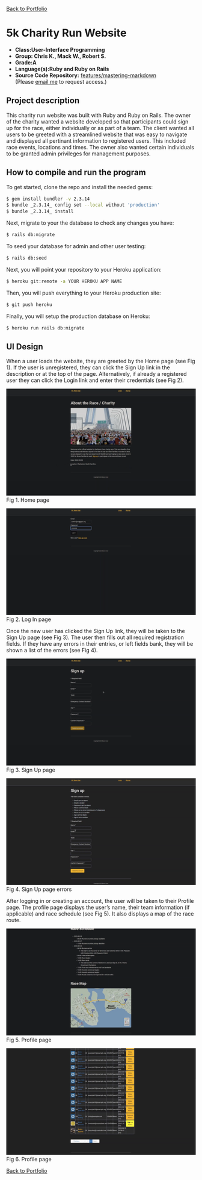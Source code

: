 [Back to Portfolio](index.md)

5k Charity Run Website
===============

-   **Class:User-Interface Programming** 
-   **Group: Chris K., Mack W., Robert S.** 
-   **Grade:A** 
-   **Language(s):Ruby and Ruby on Rails** 
-   **Source Code Repository:** [features/mastering-markdown](https://github.com/rbsquires/BC_race_app.git/)  
    (Please [email me](mailto:mwessels@csustudent.net?subject=GitHub%20Access) to request access.)

    

## Project description

This charity run website was built with Ruby and Ruby on Rails. The owner of the charity wanted a website developed so that participants could sign up for the race, either individually or as part of a team. The client wanted all users to be greeted with a streamlined website that was easy to navigate and displayed all pertinant information to registered users. This included race events, locations and times. The owner also wanted certain individuals to be granted admin privileges for management purposes.

## How to compile and run the program

To get started, clone the repo and install the needed gems:
```bash
$ gem install bundler -v 2.3.14
$ bundle _2.3.14_ config set --local without 'production'
$ bundle _2.3.14_ install
```
Next, migrate to your the database to check any changes you have:
```bash
$ rails db:migrate
```

To seed your database for admin and other user testing:
```bash
$ rails db:seed
```

Next, you will point your repository to your Heroku application:
```bash
$ heroku git:remote -a YOUR HEROKU APP NAME
```

Then, you will push everything to your Heroku production site:
```bash
$ git push heroku
```

Finally, you will setup the production database on Heroku:
```bash
$ heroku run rails db:migrate
```

## UI Design

When a user loads the website, they are greeted by the Home page (see Fig 1). If the user is unregistered, they can click the Sign Up link in the description or at the top of the page. Alternatively, if already a registered user they can click the Login link and enter their credentials (see Fig 2).

![screenshot](images/funrun_fig1.png)  
Fig 1. Home page

![screenshot](images/funrun_fig2.png)  
Fig 2. Log In page

Once the new user has clicked the Sign Up link, they will be taken to the Sign Up page (see Fig 3). The user then fills out all required registration fields. If they have any errors in their entries, or left fields bank, they will be shown a list of the errors (see Fig 4).

![screenshot](images/funrun_fig3.png)  
Fig 3. Sign Up page

![screenshot](images/funrun_fig4.png)  
Fig 4. Sign Up page errors

After logging in or creating an account, the user will be taken to their Profile page. The profile page displays the user’s name, their team information (if applicable) and race schedule (see Fig 5). It also displays a map of the race route.

![screenshot](images/funrun_fig5.png)  
Fig 5. Profile page

![screenshot](images/funrun_fig6.png)  
Fig 6. Profile page



[Back to Portfolio](index.md)
